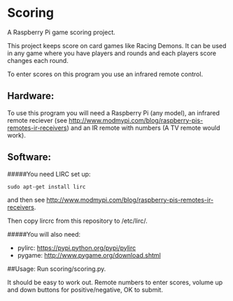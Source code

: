 # Scoring
A Raspberry Pi game scoring project.

This project keeps score on card games like Racing Demons. It can be used in any game where you have players and rounds and each players score changes each round.

To enter scores on this program you use an infrared remote control.

## Hardware:
To use this program you will need a Raspberry Pi (any model), an infrared remote reciever (see http://www.modmypi.com/blog/raspberry-pis-remotes-ir-receivers) and an IR remote with numbers (A TV remote would work).

## Software:
#####You need LIRC set up:

```sudo apt-get install lirc```

and then see http://www.modmypi.com/blog/raspberry-pis-remotes-ir-receivers.

Then copy lircrc from this repository to /etc/lirc/.

#####You will also need:
- pylirc: https://pypi.python.org/pypi/pylirc
- pygame: http://www.pygame.org/download.shtml

##Usage:
Run scoring/scoring.py.

It should be easy to work out.
Remote numbers to enter scores, volume up and down buttons for positive/negative, OK to submit.
